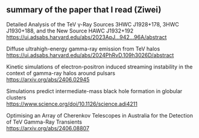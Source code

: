 ## summary of the paper that I read (Ziwei)

Detailed Analysis of the TeV γ-Ray Sources 3HWC J1928+178, 3HWC J1930+188, and the New Source HAWC J1932+192  
https://ui.adsabs.harvard.edu/abs/2023ApJ...942...96A/abstract

Diffuse ultrahigh-energy gamma-ray emission from TeV halos  
https://ui.adsabs.harvard.edu/abs/2024PhRvD.109h3026D/abstract

Kinetic simulations of electron-positron induced streaming instability in the context of gamma-ray halos around pulsars  
https://arxiv.org/abs/2406.02945

Simulations predict intermediate-mass black hole formation in globular clusters  
https://www.science.org/doi/10.1126/science.adi4211

Optimising an Array of Cherenkov Telescopes in Australia for the Detection of TeV Gamma-Ray Transients  
https://arxiv.org/abs/2406.08807
